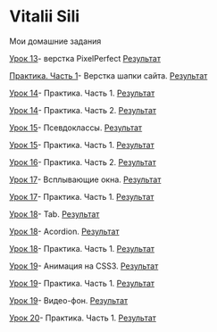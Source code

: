 # Vitalii Sili
Мои домашние задания

[Урок 13](https://github.com/rolisangor/rolisangor.github.io/tree/master/leson_13/)- верстка PixelPerfect [Результат](https://rolisangor.github.io/leson_13/)


[Практика. Часть 1](https://github.com/rolisangor/rolisangor.github.io/tree/master/Leson_14)- Верстка шапки сайта. [Результат](https://rolisangor.github.io/Leson_14/)


[Урок 14](https://github.com/rolisangor/rolisangor.github.io/tree/master/fonts-viewer)- Практика. Часть 1. [Результат](https://rolisangor.github.io/fonts-viewer/)


[Урок 14](https://github.com/rolisangor/rolisangor.github.io/tree/master/Leson_14_practic_p2)- Практика. Часть 2. [Результат](https://rolisangor.github.io/Leson_14_practic_p2/)


[Урок 15](https://github.com/rolisangor/rolisangor.github.io/tree/master/Leson_15)- Псевдоклассы. [Результат](https://rolisangor.github.io/Leson_15/)


[Урок 15](https://github.com/rolisangor/rolisangor.github.io/tree/master/Leson_15_practic_p1)- Практика. Часть 1. [Результат](https://rolisangor.github.io/Leson_15_practic_p1/)


[Урок 16](https://github.com/rolisangor/rolisangor.github.io/tree/master/Leson_16_practic_p2)- Практика. Часть 2. [Результат](https://rolisangor.github.io/Leson_16_practic_p2/)


[Урок 17](https://github.com/rolisangor/rolisangor.github.io/tree/master/Leson_17)- Всплывающие окна. [Результат](https://rolisangor.github.io/Leson_17/)


[Урок 17](https://github.com/rolisangor/rolisangor.github.io/tree/master/Leson_17_practic_p1)- Практика. Часть 1. [Результат](https://rolisangor.github.io/Leson_17_practic_p1/)


[Урок 18](https://github.com/rolisangor/rolisangor.github.io/tree/master/Leson_18)- Tab. [Результат](https://rolisangor.github.io/Leson_18/tab/)


[Урок 18](https://github.com/rolisangor/rolisangor.github.io/tree/master/Leson_18)- Acordion. [Результат](https://rolisangor.github.io/Leson_18/acordion/)


[Урок 18](https://github.com/rolisangor/rolisangor.github.io/tree/master/Leson_18_practic_p1)- Практика. Часть 1. [Результат](https://rolisangor.github.io/Leson_18_practic_p1/)


[Урок 19](https://github.com/rolisangor/rolisangor.github.io/tree/master/Leson_19)- Анимация на CSS3. [Результат](https://rolisangor.github.io/Leson_19/)


[Урок 19](https://github.com/rolisangor/rolisangor.github.io/tree/master/Leson_19_practic_p1)- Практика. Часть 1. [Результат](https://rolisangor.github.io/Leson_19_practic_p1/)


[Урок 19](https://github.com/rolisangor/rolisangor.github.io/tree/master/Leson_19)- Видео-фон. [Результат](https://rolisangor.github.io/Leson_19/)


[Урок 20](https://github.com/rolisangor/rolisangor.github.io/tree/master/Leson_20_practic_p1)- Практика. Часть 1. [Результат](https://rolisangor.github.io/Leson_20_practic_p1/)

